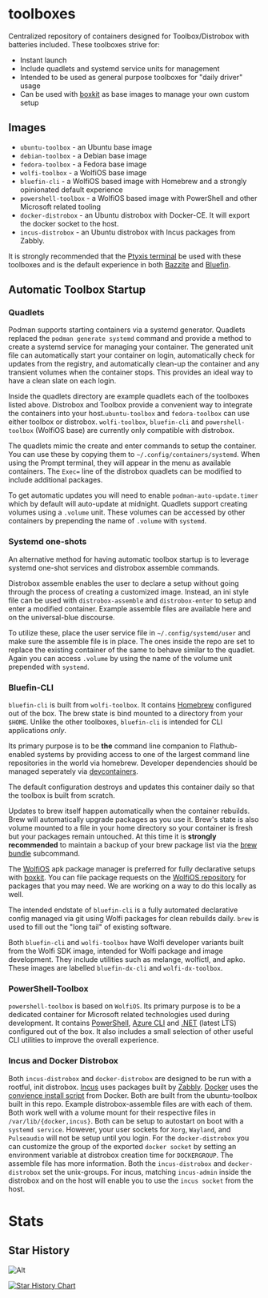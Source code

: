 # toolboxes

Centralized repository of containers designed for Toolbox/Distrobox with batteries included. These toolboxes strive for:

- Instant launch
- Include quadlets and systemd service units for management
- Intended to be used as general purpose toolboxes for "daily driver" usage
- Can be used with [boxkit](https://github.com/ublue-os/boxkit) as base images to manage your own custom setup

## Images

- `ubuntu-toolbox` - an Ubuntu base image
- `debian-toolbox` - a Debian base image
- `fedora-toolbox` - a Fedora base image
- `wolfi-toolbox` - a WolfiOS base image
- `bluefin-cli` - a WolfiOS based image with Homebrew and a strongly opinionated default experience
- `powershell-toolbox` - a WolfiOS based image with PowerShell and other Microsoft related tooling
- `docker-distrobox` - an Ubuntu distrobox with Docker-CE. It will export the docker socket to the host.
- `incus-distrobox` - an Ubuntu distrobox with Incus packages from Zabbly.

It is strongly recommended that the [Ptyxis terminal](https://gitlab.gnome.org/chergert/ptyxis) be used with these toolboxes and is the default experience in both [Bazzite](https://bazzite.gg) and [Bluefin](https://projectbluefin.io).

## Automatic Toolbox Startup

### Quadlets

Podman supports starting containers via a systemd generator. Quadlets replaced the `podman generate systemd` command and provide a method to create a systemd service for managing your container. The generated unit file can automatically start your container on login, automatically check for updates from the registry, and automatically clean-up the container and any transient volumes when the container stops. This provides an ideal way to have a clean slate on each login.

Inside the quadlets directory are example quadlets each of the toolboxes listed above. Distrobox and Toolbox provide a convenient way to integrate the containers into your host.`ubuntu-toolbox` and `fedora-toolbox` can use either toolbox or distrobox. `wolfi-toolbox`, `bluefin-cli` and `powershell-toolbox` (WolfiOS base) are currently only compatible with distrobox.

The quadlets mimic the create and enter commands to setup the container. You can use these by copying them to `~/.config/containers/systemd`. When using the Prompt terminal, they will appear in the menu as available containers. The `Exec=` line of the distrobox quadlets can be modified to include additional packages.

To get automatic updates you will need to enable `podman-auto-update.timer` which by default will auto-update at midnight. Quadlets support creating volumes using a `.volume` unit. These volumes can be accessed by other containers by prepending the name of `.volume` with `systemd`.

### Systemd one-shots

An alternative method for having automatic toolbox startup is to leverage systemd one-shot services and distrobox assemble commands.

Distrobox assemble enables the user to declare a setup without going through the process of creating a customized image. Instead, an ini style file can be used with `distrobox-assemble` and `distrobox-enter` to setup and enter a modified container. Example assemble files are available here and on the universal-blue discourse.

To utilize these, place the user service file in `~/.config/systemd/user` and make sure the assemble file is in place. The ones inside the repo are set to replace the existing container of the same to behave similar to the quadlet. Again you can access `.volume` by using the name of the volume unit prepended with `systemd`.

### Bluefin-CLI

`bluefin-cli` is built from `wolfi-toolbox`. It contains [Homebrew](https://brew.sh/) configured out of the box. The brew state is bind mounted to a directory from your `$HOME`. Unlike the other toolboxes, `bluefin-cli` is intended for CLI applications _only_.

Its primary purpose is to be **the** command line companion to Flathub-enabled systems by providing access to one of the largest command line repositories in the world via homebrew. Developer dependencies should be managed seperately via [devcontainers](https://github.com/devcontainers).

The default configuration destroys and updates this container daily so that the toolbox is built from scratch.

Updates to brew itself happen automatically when the container rebuilds. Brew will automatically upgrade packages as you use it. Brew's state is also volume mounted to a file in your home directory so your container is fresh but your packages remain untouched. At this time it is **strongly recommended** to maintain a backup of your brew package list via the [brew bundle](https://docs.brew.sh/Manpage#bundle-subcommand) subcommand.

The [WolfiOS](https://edu.chainguard.dev/open-source/wolfi/overview/) apk package manager is preferred for fully declarative setups with [boxkit](https://github.com/ublue-os/boxkit). You can file package requests on the [WolfiOS repository](https://github.com/wolfi-dev/) for packages that you may need. We are working on a way to do this locally as well.

The intended endstate of `bluefin-cli` is a fully automated declarative config managed via git using Wolfi packages for clean rebuilds daily. `brew` is used to fill out the "long tail" of existing software.

Both `bluefin-cli` and `wolfi-toolbox` have Wolfi developer variants built from the Wolfi SDK image, intended for Wolfi package and image development. They include utilities such as melange, wolfictl, and apko. These images are labelled `bluefin-dx-cli` and `wolfi-dx-toolbox`.

### PowerShell-Toolbox

`powershell-toolbox` is based on `WolfiOS`. Its primary purpose is to be a dedicated container for Microsoft related technologies used during development. It contains [PowerShell](https://github.com/PowerShell/PowerShell), [Azure CLI](https://github.com/Azure/azure-cli) and [.NET](https://github.com/dotnet/core) (latest LTS) configured out of the box. It also includes a small selection of other useful CLI utilities to improve the overall experience.

### Incus and Docker Distrobox

Both `incus-distrobox` and `docker-distrobox` are designed to be run with a rootful, init distrobox. [Incus](https://linuxcontainers.org/incus/) uses packages built by [Zabbly](https://github.com/zabbly/incus). [Docker](https://www.docker.com/) uses the [convience install script](https://docs.docker.com/engine/install/ubuntu/#install-using-the-convenience-script) from Docker. Both are built from the ubuntu-toolbox built in this repo. Example distrobox-assemble files are with each of them. Both work well with a volume mount for their respective files in `/var/lib/{docker,incus}`. Both can be setup to autostart on boot with a `systemd service`. However, your user sockets for `Xorg`, `Wayland`, and `Pulseaudio` will not be setup until you login. For the `docker-distrobox` you can customize the group of the exported `docker socket` by setting an environment variable at distrobox creation time for `DOCKERGROUP`. The assemble file has more information. Both the `incus-distrobox` and `docker-distrobox` set the unix-groups. For incus, matching `incus-admin` inside the distrobox and on the host will enable you to use the `incus socket` from the host.

# Stats

## Star History

![Alt](https://repobeats.axiom.co/api/embed/7c5f037d792c6deb1946e5bc040f64a0fc8abeab.svg "Repobeats analytics image")

<a href="https://star-history.com/#ublue-os/toolboxes&Date">
  <picture>
    <source media="(prefers-color-scheme: dark)" srcset="https://api.star-history.com/svg?repos=ublue-os/toolboxes&type=Date&theme=dark" />
    <source media="(prefers-color-scheme: light)" srcset="https://api.star-history.com/svg?repos=ublue-os/toolboxes&type=Date" />
    <img alt="Star History Chart" src="https://api.star-history.com/svg?repos=ublue-os/toolboxes&type=Date" />
  </picture>
</a>
